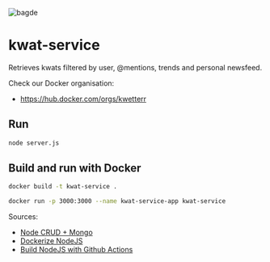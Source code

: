 ![bagde](https://github.com/kwetterr/kwat-service/actions/workflows/node.js.yml/badge.svg)

# kwat-service
Retrieves kwats filtered by user, @mentions, trends and personal newsfeed.

Check our Docker organisation:
- https://hub.docker.com/orgs/kwetterr

## Run
```zsh
node server.js
```

## Build and run with Docker
```zsh
docker build -t kwat-service .
```

```zsh
docker run -p 3000:3000 --name kwat-service-app kwat-service
```


Sources:
- [Node CRUD + Mongo](https://medium.com/@nmayurashok/crud-app-using-node-js-express-mongodb-61529ce12fba)
- [Dockerize NodeJS](https://nodejs.org/en/docs/guides/nodejs-docker-webapp/)
- [Build NodeJS with Github Actions ](https://dev.to/chathula/how-to-set-up-a-ci-cd-pipeline-for-a-node-js-app-with-github-actions-32h0)
